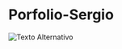 # Porfolio-Sergio

![Texto Alternativo](https://github.com/sergioironhacker/Porfolio-Sergio/raw/main/assets/140112628/cb57b27f-546d-40fd-9528-4de2926cf8d4)


